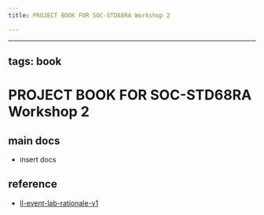 ```yaml
---
title: PROJECT BOOK FOR SOC-STD68RA Workshop 2

---
```



---
tags: book
---

PROJECT BOOK FOR SOC-STD68RA Workshop 2
===

main docs
---

- insert docs

reference
---

- [ll-event-lab-rationale-v1](/AunryFEcRm6SG8qAbHAyIw)

